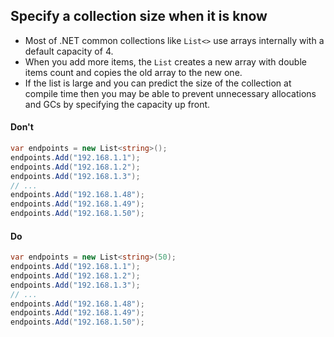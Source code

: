 ## Specify a collection size when it is know

- Most of .NET common collections like `List<>` use arrays internally with a default capacity of 4.
- When you add more items, the `List` creates a new array with double items count and copies the old array to the new one.
- If the list is large and you can predict the size of the collection at compile time then you may be able to prevent unnecessary allocations and GCs by specifying the capacity up front.

#### Don't

```c#
var endpoints = new List<string>();
endpoints.Add("192.168.1.1");
endpoints.Add("192.168.1.2");
endpoints.Add("192.168.1.3");
// ...
endpoints.Add("192.168.1.48");
endpoints.Add("192.168.1.49");
endpoints.Add("192.168.1.50");
```

#### Do

```c#
var endpoints = new List<string>(50);
endpoints.Add("192.168.1.1");
endpoints.Add("192.168.1.2");
endpoints.Add("192.168.1.3");
// ...
endpoints.Add("192.168.1.48");
endpoints.Add("192.168.1.49");
endpoints.Add("192.168.1.50");
```